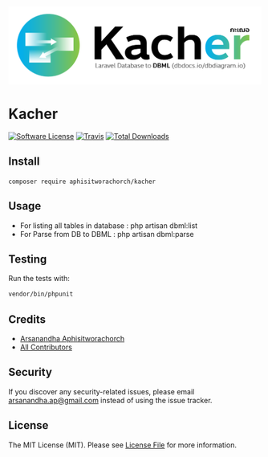 [![Kacher Logo](kacher-logo.png)]()
# Kacher

[![Software License](https://img.shields.io/badge/license-MIT-brightgreen.svg?style=flat-square)](LICENSE.md)
[![Travis](https://img.shields.io/travis/aphisitworachorch/kacher.svg?style=flat-square)]()
[![Total Downloads](https://img.shields.io/packagist/dt/aphisitworachorch/kacher.svg?style=flat-square)](https://packagist.org/packages/aphisitworachorch/kacher)

## Install
`composer require aphisitworachorch/kacher`

## Usage
- For listing all tables in database : php artisan dbml:list
- For Parse from DB to DBML : php artisan dbml:parse

## Testing
Run the tests with:

``` bash
vendor/bin/phpunit
```

## Credits

- [Arsanandha Aphisitworachorch](https://github.com/aphisitworachorch)
- [All Contributors](https://github.com/aphisitworachorch/kacher/contributors)

## Security
If you discover any security-related issues, please email arsanandha.ap@gmail.com instead of using the issue tracker.

## License
The MIT License (MIT). Please see [License File](/LICENSE.md) for more information.
